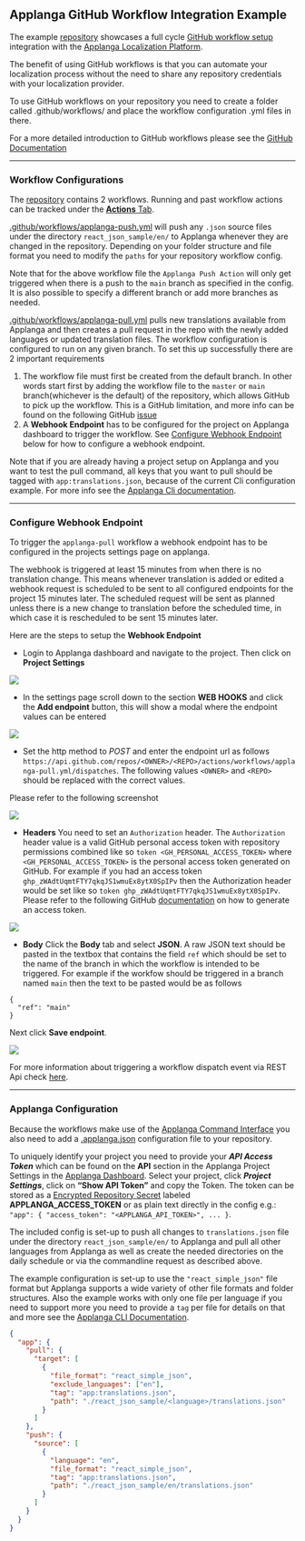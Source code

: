 ## Applanga GitHub Workflow Integration Example
 
The example [repository](https://github.com/applanga/github-workflow-example) showcases a full cycle [GitHub workflow setup](https://github.com/applanga/setup-applanga-cli) integration with the [Applanga Localization Platform](https://www.applanga.com).

The benefit of using GitHub workflows is that you can automate your localization process without the need to share any repository credentials with your localization provider.

To use GitHub workflows on your repository you need to create a folder called .github/workflows/ and place the workflow configuration .yml files in there. 

For a more detailed introduction to GitHub workflows please see the [GitHub Documentation](https://help.github.com/en/actions/configuring-and-managing-workflows/configuring-a-workflow)

---
### Workflow Configurations

The [repository](https://github.com/applanga/github-workflow-example) contains 2 workflows. Running and past workflow actions can be tracked under the [**Actions** Tab](https://github.com/applanga/github-workflow-example/actions).

[.github/workflows/applanga-push.yml](https://github.com/applanga/github-workflow-example/blob/master/.github/workflows/applanga-push.yml) will push any `.json` source files under the directory `react_json_sample/en/` to Applanga whenever they are changed in the repository. Depending on your folder structure and file format you need to modify the `paths` for your repository workflow config.

Note that for the above workflow file the `Applanga Push Action` will only get triggered when there is a push to the `main` branch as specified in the config. It is also possible to specify a different branch or add more branches as needed.

[.github/workflows/applanga-pull.yml](https://github.com/applanga/github-workflow-example/blob/master/.github/workflows/applanga-pull.yml) pulls new translations available from Applanga and then creates a pull request in the repo with the newly added languages or updated translation files. The workflow configuration is configured to run on any given branch. To set this up successfully there are 2 important requirements
1. The workflow file must first be created from the default branch. In other words start first by adding the workflow file to the `master` or `main` branch(whichever is the default) of the repository, which allows GitHub to pick up the workflow. This is a GitHub limitation, and more info can be found on the following GitHub [issue](https://github.community/t/workflow-dispatch-event-not-working/128856/2)
2. A **Webhook Endpoint** has to be configured for the project on Applanga dashboard to trigger the workflow. See [Configure Webhook Endpoint](#configure-webhook-endpoint) below for how to configure 
a webhook endpoint.

Note that if you are already having a project setup on Applanga and you want to test the pull command, all keys that you want to pull should be tagged with `app:translations.json`, because of the current Cli configuration example. For more info see the [Applanga Cli documentation](https://www.applanga.com/docs/integration-documentation/cli).

---
### Configure Webhook Endpoint
To trigger the `applanga-pull` workflow a webhook endpoint has to be configured in the projects settings page on applanga. 

The webhook is triggered at least 15 minutes from when there is no translation change. This means whenever translation is added or edited a webhook request is scheduled to be sent to all configured endpoints for the project 15 minutes later. The scheduled request will be sent as planned unless there is a new change to translation before the scheduled time, in which case it is rescheduled to be sent 15 minutes later.

Here are the steps to setup the **Webhook Endpoint**
* Login to Applanga dashboard and navigate to the project. Then click on **Project Settings**

![](https://www.applanga.com/assets/images/docu/groups_editapp.png)

* In the settings page scroll down to the section **WEB HOOKS** and click the **Add endpoint** button, this will show a modal where the endpoint values can be entered

![](https://www.applanga.com/assets/images/docu/webhook_settings.png)

* Set the http method to *POST* and enter the endpoint url as follows `https://api.github.com/repos/<OWNER>/<REPO>/actions/workflows/applanga-pull.yml/dispatches`. The following values `<OWNER>` and `<REPO>` should be replaced with the correct values.

Please refer to the following screenshot 

![](https://www.applanga.com/assets/images/docu/webhook_branch_trigger_endpoint_url.png)

* **Headers** You need to set an `Authorization` header. The `Authorization` header value is a valid GitHub personal access token with repository permissions combined like so `token <GH_PERSONAL_ACCESS_TOKEN>` where `<GH_PERSONAL_ACCESS_TOKEN>` is the personal access token generated on GitHub. For example if you had an access token `ghp_zWAdtUqmtFTY7qkqJS1wmuEx8ytX0SpIPv` then the Authorization header would be set like so `token ghp_zWAdtUqmtFTY7qkqJS1wmuEx8ytX0SpIPv`. Please refer to the following GitHub [documentation](https://docs.github.com/en/authentication/keeping-your-account-and-data-secure/creating-a-personal-access-token) on how to generate an access token.

![](https://www.applanga.com/assets/images/docu/webhook_branch_trigger_headers.png)

* **Body** Click the **Body** tab and select **JSON**. A raw JSON text should be pasted in the textbox that contains the field `ref` which should be set to the name of the branch in which the workflow is intended to be triggered. For example if the workfow should be triggered in a branch named `main` then the text to be pasted would be as follows

```
{
  "ref": "main"
}
```

Next click **Save endpoint**.

![](https://www.applanga.com/assets/images/docu/webhook_branch_trigger_body.png)

For more information about triggering a workflow dispatch event via REST Api check [here](https://docs.github.com/en/rest/actions/workflows#create-a-workflow-dispatch-event).

---
### Applanga Configuration

Because the workflows make use of the [Applanga Command Interface](https://github.com/applanga/applanga-cli) you also need to add a [.applanga.json](https://github.com/applanga/github-workflow-example/blob/master/.applanga.json) configuration file to your repository. 

To uniquely identify your project you need to provide your ***API Access Token*** which can be found on the **API** section in the Applanga Project Settings in the [Applanga Dashboard](https://dashboard.applanga.com). Select your project, click ***Project Settings***, click on **“Show API Token”** and copy the Token. The token can be stored as a [Encrypted Repository Secret](https://help.github.com/en/actions/configuring-and-managing-workflows/creating-and-storing-encrypted-secrets#creating-encrypted-secrets-for-a-repository) labeled **APPLANGA\_ACCESS\_TOKEN** or as plain text directly in the config e.g.: `"app": { "access_token": "<APPLANGA_API_TOKEN>", ... }`.

The included config is set-up to push all changes to `translations.json` file under the directory `react_json_sample/en/` to Applanga and pull all other languages from Applanga as well as create the needed directories on the daily schedule or via the commandline request as described above.

The example configuration is set-up to use the `"react_simple_json"` file format but Applanga supports a wide variety of other file formats and folder structures. Also the example works with only one file per language if you need to support more you need to provide a `tag` per file for details on that and more see the [Applanga CLI Documentation](https://github.com/applanga/applanga-cli).

```json 
{
  "app": { 
    "pull": {
      "target": [
        {
          "file_format": "react_simple_json", 
          "exclude_languages": ["en"],
          "tag": "app:translations.json",
          "path": "./react_json_sample/<language>/translations.json"
        }
      ]
    }, 
    "push": {
      "source": [
        {
          "language": "en",
          "file_format": "react_simple_json", 
          "tag": "app:translations.json",
          "path": "./react_json_sample/en/translations.json"
        }
      ]
    }
  }
}
```
